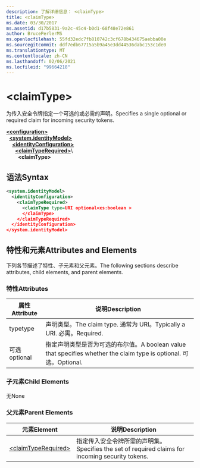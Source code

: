 ```yaml
---
description: 了解详细信息： <claimType>
title: <claimType>
ms.date: 03/30/2017
ms.assetid: d17b5831-9a2c-45c4-b0d1-68f48e72e861
author: BrucePerlerMS
ms.openlocfilehash: 55fd32edc7fb810742c3cf678b434675aebba00e
ms.sourcegitcommit: ddf7edb67715a5b9a45e3dd44536dabc153c1de0
ms.translationtype: MT
ms.contentlocale: zh-CN
ms.lasthandoff: 02/06/2021
ms.locfileid: "99664218"
---
```

# \<claimType>

<span data-ttu-id="d9662-102">为传入安全令牌指定一个可选的或必需的声明。</span><span class="sxs-lookup"><span data-stu-id="d9662-102">Specifies a single optional or required claim for incoming security tokens.</span></span>  
  
[**\<configuration>**](../configuration-element.md)\
&nbsp;&nbsp;[**\<system.identityModel>**](system-identitymodel.md)\
&nbsp;&nbsp;&nbsp;&nbsp;[**\<identityConfiguration>**](identityconfiguration.md)\
&nbsp;&nbsp;&nbsp;&nbsp;&nbsp;&nbsp;[**\<claimTypeRequired>**](claimtyperequired.md)\  
&nbsp;&nbsp;&nbsp;&nbsp;&nbsp;&nbsp;&nbsp;&nbsp;**\<claimType>**  
  
## <a name="syntax"></a><span data-ttu-id="d9662-103">语法</span><span class="sxs-lookup"><span data-stu-id="d9662-103">Syntax</span></span>  
  
```xml  
<system.identityModel>  
  <identityConfiguration>  
    <claimTypeRequired>  
      <claimType type=URI optional=xs:boolean >  
      </claimType>  
    </claimTypeRequired>  
  </identityConfiguration>  
</system.identityModel>  
```  
  
## <a name="attributes-and-elements"></a><span data-ttu-id="d9662-104">特性和元素</span><span class="sxs-lookup"><span data-stu-id="d9662-104">Attributes and Elements</span></span>  

 <span data-ttu-id="d9662-105">下列各节描述了特性、子元素和父元素。</span><span class="sxs-lookup"><span data-stu-id="d9662-105">The following sections describe attributes, child elements, and parent elements.</span></span>  
  
### <a name="attributes"></a><span data-ttu-id="d9662-106">特性</span><span class="sxs-lookup"><span data-stu-id="d9662-106">Attributes</span></span>  
  
|<span data-ttu-id="d9662-107">属性</span><span class="sxs-lookup"><span data-stu-id="d9662-107">Attribute</span></span>|<span data-ttu-id="d9662-108">说明</span><span class="sxs-lookup"><span data-stu-id="d9662-108">Description</span></span>|  
|---------------|-----------------|  
|<span data-ttu-id="d9662-109">type</span><span class="sxs-lookup"><span data-stu-id="d9662-109">type</span></span>|<span data-ttu-id="d9662-110">声明类型。</span><span class="sxs-lookup"><span data-stu-id="d9662-110">The claim type.</span></span> <span data-ttu-id="d9662-111">通常为 URI。</span><span class="sxs-lookup"><span data-stu-id="d9662-111">Typically a URI.</span></span> <span data-ttu-id="d9662-112">必需。</span><span class="sxs-lookup"><span data-stu-id="d9662-112">Required.</span></span>|  
|<span data-ttu-id="d9662-113">可选</span><span class="sxs-lookup"><span data-stu-id="d9662-113">optional</span></span>|<span data-ttu-id="d9662-114">指定声明类型是否为可选的布尔值。</span><span class="sxs-lookup"><span data-stu-id="d9662-114">A boolean value that specifies whether the claim type is optional.</span></span> <span data-ttu-id="d9662-115">可选。</span><span class="sxs-lookup"><span data-stu-id="d9662-115">Optional.</span></span>|  
  
### <a name="child-elements"></a><span data-ttu-id="d9662-116">子元素</span><span class="sxs-lookup"><span data-stu-id="d9662-116">Child Elements</span></span>  

 <span data-ttu-id="d9662-117">无</span><span class="sxs-lookup"><span data-stu-id="d9662-117">None</span></span>  
  
### <a name="parent-elements"></a><span data-ttu-id="d9662-118">父元素</span><span class="sxs-lookup"><span data-stu-id="d9662-118">Parent Elements</span></span>  
  
|<span data-ttu-id="d9662-119">元素</span><span class="sxs-lookup"><span data-stu-id="d9662-119">Element</span></span>|<span data-ttu-id="d9662-120">说明</span><span class="sxs-lookup"><span data-stu-id="d9662-120">Description</span></span>|  
|-------------|-----------------|  
|[\<claimTypeRequired>](claimtyperequired.md)|<span data-ttu-id="d9662-121">指定传入安全令牌所需的声明集。</span><span class="sxs-lookup"><span data-stu-id="d9662-121">Specifies the set of required claims for incoming security tokens.</span></span>|

